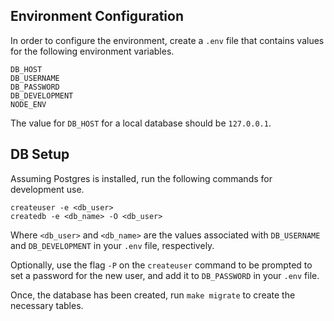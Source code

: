 ## Environment Configuration
In order to configure the environment, create a `.env` file that contains values for the following environment variables.

```
DB_HOST
DB_USERNAME
DB_PASSWORD
DB_DEVELOPMENT
NODE_ENV
```

The value for `DB_HOST` for a local database should be `127.0.0.1`.

## DB Setup
Assuming Postgres is installed, run the following commands for development use.

```
createuser -e <db_user>
createdb -e <db_name> -O <db_user>
```

Where `<db_user>` and `<db_name>` are the values associated with `DB_USERNAME` and `DB_DEVELOPMENT` in your `.env` file, respectively.

Optionally, use the flag `-P` on the `createuser` command to be prompted to set a password for the new user, and add it to `DB_PASSWORD` in your `.env` file.

Once, the database has been created, run `make migrate` to create the necessary tables.
